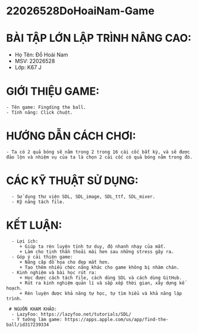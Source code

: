 # 22026528DoHoaiNam-Game

# BÀI TẬP LỚN LẬP TRÌNH NÂNG CAO:

 - Họ Tên: Đỗ Hoài Nam
 - MSV: 22026528  
 - Lớp: K67 J
 
 # GIỚI THIỆU GAME:
  
    - Tên game: Fingding the ball.
    - Tính năng: Click chuột.
    
  # HƯỚNG DẪN CÁCH CHƠI:
   
    - Ta có 2 quả bóng sẽ nằm trong 2 trong 16 cái cốc bất kỳ, và sẽ được đảo lộn và nhiệm vụ của ta là chọn 2 cái cốc có quả bóng nằm trong đó.
     
   # CÁC KỸ THUẬT SỬ DỤNG:
    
      - Sử dụng thư viện SDL, SDL_image, SDL_ttf, SDL_mixer.
      - Kỹ năng tách file. 
     
   # KẾT LUẬN:
      
      - Lợi ích:
         + Giúp ta rèn luyện tính tư duy, độ nhanh nhạy của mắt.
         + Làm cho tinh thần thoải mái hơn sau những stress gây ra.
      - Góp ý cải thiện game:
         + Nâng câp đồ họa cho đẹp mắt hơn.
         + Tạo thêm nhiều chức năng khác cho game không bị nhàm chán.
      - Kinh nghiệm và bài học rút ra:
         + Học được cách tách file, cách dùng SDL và cách dùng GitHub.
         + Rút ra kinh nghiệm quản lí và sắp xếp thời gian, xây dựng kế hoạch.
         + Rèn luyện được khả năng tự học, tự tìm hiểu và khả năng lập trình.
         
     # NGUỒN KHAM KHẢO:
      - LazyFoo: https://lazyfoo.net/tutorials/SDL/
      - Ý tưởng làm game: https://apps.apple.com/us/app/find-the-ball/id317239334
